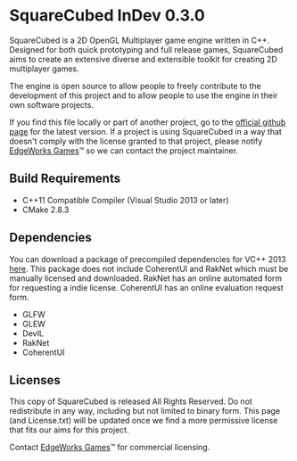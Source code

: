 SquareCubed InDev 0.3.0
=======================
SquareCubed is a 2D OpenGL Multiplayer game engine written
in C++. Designed for both quick prototyping and full release
games, SquareCubed aims to create an extensive diverse and
extensible toolkit for creating 2D multiplayer games.

The engine is open source to allow people to freely
contribute to the development of this project and to allow
people to use the engine in their own software projects.

If you find this file locally or part of another project, go
to the [official github page](https://github.com/LaylConway/SquareCubed/)
for the latest version. If a project is using SquareCubed in
a way that doesn't comply with the license granted to that
project, please notify [EdgeWorks Games](http://edgeworksgames.com/home/contact)&trade;
so we can contact the project maintainer.

Build Requirements
------------------
- C++11 Compatible Compiler (Visual Studio 2013 or later)
- CMake 2.8.3

Dependencies
------------
You can download a package of precompiled dependencies for VC++ 2013 [here](https://dl.dropboxusercontent.com/u/69844866/Dependencies.zip).
This package does not include CoherentUI and RakNet which must be manually licensed and downloaded.
RakNet has an online automated form for requesting a indie license.
CoherentUI has an online evaluation request form.
- GLFW
- GLEW
- DevIL
- RakNet
- CoherentUI

Licenses
--------
This copy of SquareCubed is released All Rights Reserved.
Do not redistribute in any way, including but not limited
to binary form. This page (and License.txt) will be updated
once we find a more permissive license that fits our aims
for this project.

Contact [EdgeWorks Games](http://EdgeWorksGames.com/Home/Contact)&trade; for commercial licensing.